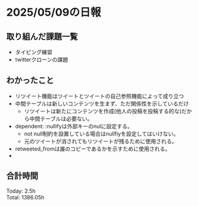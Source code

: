 # 2025/05/09の日報
## 取り組んだ課題一覧
* タイピング練習
* twitterクローンの課題
## わかったこと 
* リツイート機能はツイートとツイートの自己参照機能によって成り立つ
* 中間テーブルは新しいコンテンツを生まず、ただ関係性を示しているだけ
  * リツイートは新たにコンテンツを作成(他人の投稿を投稿する的な)だから中間テーブルは必要ない。
* dependent: :nullifyは外部キーのnulに設定する。
  * not null制約を設置している場合はnullfiyを設定してはいけない。
  * 元のツイートが消されてもリツイートが残るために使用される。
* retweeted_fromは誰のコピーであるかを示すために使用される。
*     
##  合計時間 
Today: 2.5h<br>
Total: 1386.05h
